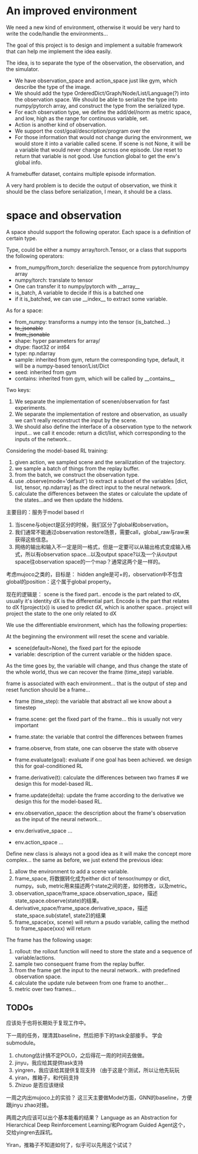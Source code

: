 # An improved environment
We need a new kind of environment, otherwise it would be very hard to write the code/handle the environments...

The goal of this project is to design and implement a suitable framework that can help me implement the idea easily.

The idea, is to separate the type of the observation, the observation, and the simulator.

- We have observation_space and action_space just like gym, which describe the type of the image.
- We should add the type OrderedDict/Graph/Node/List/Language(?) into the observation space. We should be able to serialize the type into numpy/pytorch array, and construct the type from the serialized type.
- For each observation type, we define the add/del/norm as metric space, and low, high as the range for continuous variable, set.
- Action is another kind of observation.
- We support the cost/goal/description/program  over the 
- For those information that would not change during the environment, we would store it into a variable called scene. If scene is not None, it will be a variable that would never change across one episode. Use reset to return that variable is not good. Use function global to get the env's global info. 

A framebuffer dataset, contains multiple episode information.

A very hard problem is to decide the output of observation, we think it should be the class before serialization, I mean, it should be a class. 

# space and observation
A space should support the following operator. Each space is a definition of certain type.

Type, could be either a numpy array/torch.Tensor, or a class that supports the following operators:
- from_numpy/from_torch: deserialize the sequence from pytorch/numpy array
- numpy/torch: translate to tensor
- One can transfer it to numpy/pytorch with \_\_array\_\_
- is_batch, A variable to decide if this is a batched one
- if it is_batched, we can use \_\_index\_\_ to extract some variable.

As for a space:
- from_numpy: transforms a numpy into the tensor (is_batched...)
- ~~to_jsonable~~
- ~~from_jsonable~~
- shape: hyper parameters for array/
- dtype: flaot32 or int64
- type: np.ndarray
- sample: inherited from gym, return the corresponding type, default, it will be a numpy-based tensor/List/Dict
- seed: inherited from gym
- contains: inherited from gym, which will be called by \_\_contains\_\_


Two keys:
1. We separate the implementation of scenen/observation for fast experiments.
2. We separate the implementation of restore and observation, as usually we can't really reconstruct the input by the scene.
3. We should also define the interface of a observation type to the network input... we call it encode: return a dict/list, which corresponding to the inputs of the network...



Considering the model-based RL training:
1. given action, we sampled scene and the serailization of the trajectory.
2. we sample a batch of things from the replay buffer.
3. from the batch, we construct the observation type.
4. use .observe(mode='default') to extract a subset of the variables [dict, list, tensor, np.ndarray] as the direct input to the neural network.
5. calculate the differences between the states or calculate the update of the states...and we then update the hiddens.




主要目的：服务于model based rl
1. 当scene与object是区分的时候，我们区分了global和observation。
2. 我们通常不能通过observation restore场景，需要call，global_raw与raw来获得这些信息。
3. 网络的输出和输入不一定是同一格式，但是一定要可以从输出格式变成输入格式，所以有observation space...以及output space?以及一个从output space往observation space的一个map？通常这两个是一样的。

考虑mujoco之类的，目标是：
hidden angle是可+的，observation中不包含global的position：这个属于global property。

现在的逻辑是：
scene is the fixed part..
encode is the part related to dX, usually it's identity
dX is the differential part. Encode is the part that relates to dX
f(project(x)) is used to predict dX, which is another space.. project will project the state to the one only related to dX

We use the differentiable environment, which has the following properties:

At the beginning the environment will reset the scene and variable.
- scene(default=None), the fixed part for the episode
- variable: description of the current variable or the hidden space. 

As the time goes by, the variable will change, and thus change the state of the whole world, thus we can recover the frame (time_step) variable.

frame is associated with each environment... that is the output of step and reset function should be a frame...
- frame (time_step): the variable that abstract all we know about a timestep
- frame.scene: get the fixed part of the frame... this is usually not very important
- frame.state: the variable that control the differences between frames
- frame.observe, from state, one can observe the state with observe
- frame.evaluate(goal): evaluate if one goal has been achieved. we design this for goal-conditioned RL
- frame.derivative(t): calculate the differences between two frames # we design this for model-based RL. 
- frame.update(delta): update the frame according to the derivative
 we design this for the model-based RL.

- env.observation_space: the description about the frame's observation as the input of the neural network...
- env.derivative_space ...
- env.action_space ...

Define new class is always not a good idea as it will make the concept more complex... the same as before, we just extend the previous idea:
1. allow the environment to add a scene variable.
2. frame_space, 将数据转化成为either dict of tensor/numpy or dict, numpy。sub, metric用来描述两个state之间的差，如何修改，以及metric。
3. observation_space/frame_space.observation_space，描述state_space.observe(state)的结果。
4. derivative_space/frame_space.derivative_space，描述state_space.sub(state1, state2)的结果
5. frame_space(xx, scene) will return a psudo variable, calling the method to frame_space(xxx) will return  


The frame has the following usage:
1. rollout: the rollout function will need to store the state and a sequence of variable/actions.
2. sample two consequent frame from the replay buffer.
3. from the frame get the input to the neural network.. with predefined observation space.
4. calculate the update rule between from one frame to another...
5. metric over two frames...

## TODOs
应该处于也将长期处于复现工作中。

下一周的任务，理清其baseline，然后把手下的task全部接手。
学会submodule。

1. chutong估计搞不定POLO，之后得花一周的时间去做做。
2. jinyu，我应给其提供task支持
3. yingren，我应该给其提供复现支持 （由于这是个测试，所以让他先玩玩
4. yiran，推箱子，和代码支持
5. Zhizuo 是否应该继续

一周之内出mujoco上的实验？
这三天主要做Model方面，GNN的baseline，方便跟jinyu zhao对接。

两周之内应该可以出个基本能看的结果？
Language as an Abstraction for Hierarchical Deep Reinforcement Learning/和Program Guided Agent这个，交给yingren去踩坑。

Yiran，推箱子不知道如何了，似乎可以先用这个试试？

